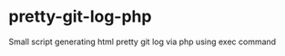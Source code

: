pretty-git-log-php
==================

Small script generating html pretty git log via php using exec command
